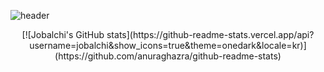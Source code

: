 ![header](https://capsule-render.vercel.app/api?type=soft&height=220&color=auto&text=Hello&reversal=false&textBg=false&fontSize=70&section=header&animation=twinkling&desc=Welcome%20Jobalchi's%20Github!!&descAlign=65&descAlignY=75&descSize=25)
<center>[![Jobalchi's GitHub stats](https://github-readme-stats.vercel.app/api?username=jobalchi&show_icons=true&theme=onedark&locale=kr)](https://github.com/anuraghazra/github-readme-stats)</center>
